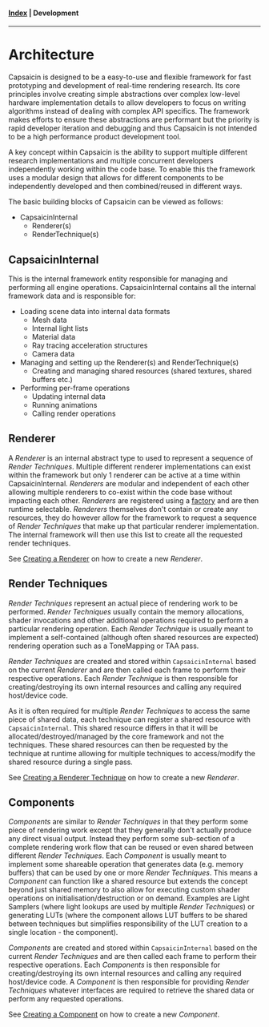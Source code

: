 #### [Index](../index.md) | Development

-----------------------

# Architecture

Capsaicin is designed to be a easy-to-use and flexible framework for fast prototyping and development of real-time rendering research. Its core principles involve creating simple abstractions over complex low-level hardware implementation details to allow developers to focus on writing algorithms instead of dealing with complex API specifics. The framework makes efforts to ensure these abstractions are performant but the priority is rapid developer iteration and debugging and thus Capsaicin is not intended to be a high performance product development tool.

A key concept within Capsaicin is the ability to support multiple different research implementations and multiple concurrent developers independently working within the code base. To enable this the framework uses a modular design that allows for different components to be independently developed and then combined/reused in different ways.

The basic building blocks of Capsaicin can be viewed as follows:
- CapsaicinInternal
    - Renderer(s)
    - RenderTechnique(s)

## CapsaicinInternal

This is the internal framework entity responsible for managing and performing all engine operations.
CapsaicinInternal contains all the internal framework data and is responsible for:
- Loading scene data into internal data formats
    - Mesh data
    - Internal light lists
    - Material data
    - Ray tracing acceleration structures
    - Camera data
- Managing and setting up the Renderer(s) and RenderTechnique(s)
    - Creating and managing shared resources (shared textures, shared buffers etc.)
- Performing per-frame operations
    - Updating internal data
    - Running animations
    - Calling render operations

## Renderer

A *Renderer* is an internal abstract type to used to represent a sequence of *Render Techniques*. Multiple different renderer implementations can exist within the framework but only 1 renderer can be active at a time within CapsaicinInternal.
*Renderers* are modular and independent of each other allowing multiple renderers to co-exist within the code base without impacting each other. *Renderers* are registered using a [factory](https://en.wikipedia.org/wiki/Factory_(object-oriented_programming)) and are then runtime selectable.
*Renderers* themselves don't contain or create any resources, they do however allow for the framework to request a sequence of *Render Techniques* that make up that particular renderer implementation. The internal framework will then use this list to create all the requested render techniques.

See [Creating a Renderer](./renderer.md) on how to create a new *Renderer*.

## Render Techniques

*Render Techniques* represent an actual piece of rendering work to be performed. *Render Techniques* usually contain the memory allocations, shader invocations and other additional operations required to perform a particular rendering operation. Each *Render Technique* is usually meant to implement a self-contained (although often shared resources are expected) rendering operation such as a ToneMapping or TAA pass.

*Render Techniques* are created and stored within `CapsaicinInternal` based on the current *Renderer* and are then called each frame to perform their respective operations. Each *Render Technique* is then responsible for creating/destroying its own internal resources and calling any required host/device code.

As it is often required for multiple *Render Techniques* to access the same piece of shared data, each technique can register a shared resource with `CapsaicinInternal`. This shared resource differs in that it will be allocated/destroyed/managed by the core framework and not the techniques. These shared resources can then be requested by the technique at runtime allowing for multiple techniques to access/modify the shared resource during a single pass.

See [Creating a Renderer Technique](./render_technique.md) on how to create a new *Renderer*.

## Components

*Components* are similar to *Render Techniques* in that they perform some piece of rendering work except that they generally don't actually produce any direct visual output. Instead they perform some sub-section of a complete rendering work flow that can be reused or even shared between different *Render Techniques*. Each *Component* is usually meant to implement some shareable operation that generates data (e.g. memory buffers) that can be used by one or more *Render Techniques*. This means a *Component* can function like a shared resource but extends the concept beyond just shared memory to also allow for executing custom shader operations on initialisation/destruction or on demand. Examples are Light Samplers (where light lookups are used by multiple *Render Techniques*) or generating LUTs (where the component allows LUT buffers to be shared between techniques but simplifies responsibility of the LUT creation to a single location - the component).

*Components* are created and stored within `CapsaicinInternal` based on the current *Render Techniques* and are then called each frame to perform their respective operations. Each *Components* is then responsible for creating/destroying its own internal resources and calling any required host/device code. A *Component* is then responsible for providing *Render Techniques* whatever interfaces are required to retrieve the shared data or perform any requested operations.

See [Creating a Component](./component.md) on how to create a new *Component*.